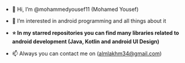 - 👋 Hi, I’m @mohammedyousef11 (Mohamed Yousef)

- 👀 I’m interested in android programming and all things about it

- **⭐ In my starred repositories you can find many libraries related to android development (Java, Kotlin and android UI Design)** 

- 📫 Always you can contact me on (almlakhm34@gmail.com)

<!---
mohammedyousef11/mohammedyousef11 is a ✨ special ✨ repository because its `README.md` (this file) appears on your GitHub profile.
You can click the Preview link to take a look at your changes.
--->
